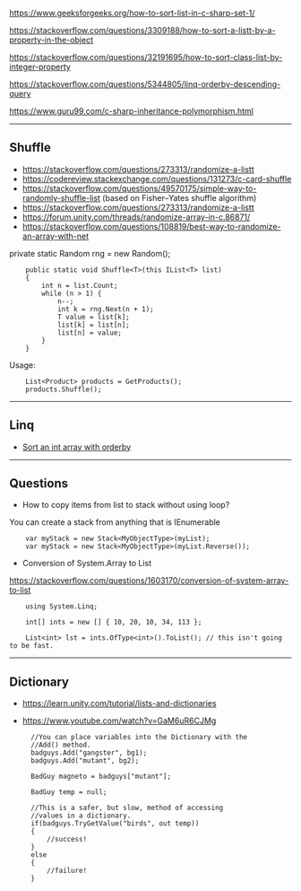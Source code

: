 https://www.geeksforgeeks.org/how-to-sort-list-in-c-sharp-set-1/

https://stackoverflow.com/questions/3309188/how-to-sort-a-listt-by-a-property-in-the-object

https://stackoverflow.com/questions/32191695/how-to-sort-class-list-by-integer-property

https://stackoverflow.com/questions/5344805/linq-orderby-descending-query

https://www.guru99.com/c-sharp-inheritance-polymorphism.html

----
## Shuffle
* https://stackoverflow.com/questions/273313/randomize-a-listt
* https://codereview.stackexchange.com/questions/131273/c-card-shuffle
* https://stackoverflow.com/questions/49570175/simple-way-to-randomly-shuffle-list
(based on Fisher–Yates shuffle algorithm)
* https://stackoverflow.com/questions/273313/randomize-a-listt
* https://forum.unity.com/threads/randomize-array-in-c.86871/
* https://stackoverflow.com/questions/108819/best-way-to-randomize-an-array-with-net

private static Random rng = new Random();  

        public static void Shuffle<T>(this IList<T> list)  
        {  
            int n = list.Count;  
            while (n > 1) {  
                n--;  
                int k = rng.Next(n + 1);  
                T value = list[k];  
                list[k] = list[n];  
                list[n] = value;  
            }  
        }
Usage:

        List<Product> products = GetProducts();
        products.Shuffle();

----
## Linq
* [Sort an int array with orderby](https://stackoverflow.com/questions/12404735/sort-an-int-array-with-orderby)

----
## Questions
* How to copy items from list to stack without using loop?

You can create a stack from anything that is IEnumerable

        var myStack = new Stack<MyObjectType>(myList);
        var myStack = new Stack<MyObjectType>(myList.Reverse());

* Conversion of System.Array to List

https://stackoverflow.com/questions/1603170/conversion-of-system-array-to-list

        using System.Linq;

        int[] ints = new [] { 10, 20, 10, 34, 113 };

        List<int> lst = ints.OfType<int>().ToList(); // this isn't going to be fast.

---

## Dictionary

* https://learn.unity.com/tutorial/lists-and-dictionaries
* https://www.youtube.com/watch?v=GaM6uR6CJMg



        //You can place variables into the Dictionary with the
        //Add() method.
        badguys.Add("gangster", bg1);
        badguys.Add("mutant", bg2);

        BadGuy magneto = badguys["mutant"];

        BadGuy temp = null;

        //This is a safer, but slow, method of accessing
        //values in a dictionary.
        if(badguys.TryGetValue("birds", out temp))
        {
            //success!
        }
        else
        {
            //failure!
        }
